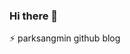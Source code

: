 ### Hi there 👋
⚡ parksangmin github blog

<!--
**p-wtt/p-wtt** is a ✨ _special_ ✨ repository because its `README.md` (this file) appears on your GitHub profile

Here are some ideas to get you started:

- 🔭 I’m currently working on ...
- 🌱 I’m currently learning ...
- 👯 I’m looking to collaborate on ...
- 🤔 I’m looking for help with ...
- 💬 Ask me about ...
- 📫 How to reach me: ...
- 😄 Pronouns: ...
- ⚡ Fun fact: ...
-->
<!--
잔디색
mon / tue / wed / thu / fri / sat / sun
-->

<!--
2021. 03. 01 1commit
2021. 03. 02 1commit
2021. 03. 03 1commit
2021. 03. 04 1commit
2021. 03. 05 1commit
2021. 03. 06 1commit
2021. 03. 07 1commit
2021. 03. 08 1commit
2021. 03. 09 1commit
2021. 03. 10 1commit
2021. 03. 11 1commit
2021. 03. 12 1commit
2021. 03. 13 1commit
2021. 03. 14 1commit
2021. 03. 15 1commit  
2021. 03. 16 1commit
2021. 03. 18 1commit
2021. 03. 19 1commit
2021. 03. 20 1commit
2021. 03. 21 1commit
2021. 03. 22 1commit
2021. 03. 23 1commit
2021. 03. 24 1commit
2021. 03. 25 1commit
2021. 03. 26 1commit
2021. 03. 27 1commit
2021. 03. 29 1commit
-->
